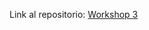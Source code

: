 Link al repositorio: [Workshop 3](https://jhsrojasro.github.io/shadersExamples/public/pages/index.html) 